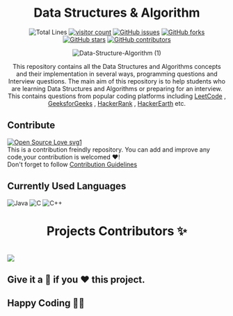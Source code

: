 <div align="center">
<h1> Data Structures & Algorithm </h1>
 
 <img src="https://img.shields.io/tokei/lines/github/aritra-tech/Data-Structure-Algorithm" alt="Total Lines"/>
<a href="https://github.com/aritra-tech/Data-Structure-Algorithm"><img src="https://visitor-badge.laobi.icu/badge?page_id=aritra-tech/Data-Structure-Algorithm" alt="visitor count"/></a>
<a href="https://github.com/aritra-tech/Data-Structure-Algorithm/issues"><img alt="GitHub issues" src="https://img.shields.io/github/issues/aritra-tech/Data-Structure-Algorithm"></a>
 <a href="https://github.com/aritra-tech/Data-Structure-Algorithm/network"><img alt="GitHub forks" src="https://img.shields.io/github/forks/aritra-tech/Data-Structure-Algorithm"></a>
<a href="https://github.com/aritra-tech/Data-Structure-Algorithm/stargazers"><img alt="GitHub stars" src="https://img.shields.io/github/stars/aritra-tech/Data-Structure-Algorithm"></a>
<a href="https://github.com/aritra-tech/Data-Structure-Algorithm/graphs/contributors"><img alt="GitHub contributors" src="https://img.shields.io/github/contributors/aritra-tech/Data-Structure-Algorithm?color=2b9348"></a>

 
![Data-Structure-Algorithm (1)](https://user-images.githubusercontent.com/80090908/179566048-b42127a4-0c68-4198-ba81-77bc53c25547.png)



This repository contains all the Data Structures and Algorithms concepts and their implementation in several ways, programming questions and Interview questions. The main aim of this repository is to help students who are learning Data Structures and Algorithms or preparing for an interview. This contains questions from popular coding platforms including [LeetCode](https://leetcode.com/problemset/all/) , [GeeksforGeeks](https://practice.geeksforgeeks.org/) , [HackerRank](www.hackerrank.com) , [HackerEarth](https://www.hackerearth.com/practice/) etc.

</div>

## Contribute
[![Open Source Love svg1](https://badges.frapsoft.com/os/v1/open-source.svg?v=103)](https://github.com/ellerbrock/open-source-badges/)  
This is a contribution freindly repository. You can add and improve any code,your contribution is welcomed ❤️!     
Don't forget to follow [Contribution Guidelines](CONTRIBUTING.md)

## Currently Used Languages  

![Java](https://img.shields.io/badge/java-%23ED8B00.svg?style=for-the-badge&logo=java&logoColor=white) ![C](https://img.shields.io/badge/C-00599C?style=for-the-badge&logo=c&logoColor=white) ![C++](https://img.shields.io/badge/c++-%2300599C.svg?style=for-the-badge&logo=c%2B%2B&logoColor=white)

<h1 align=center> Projects Contributors ✨ </h1>
  
  
  <br>
  
  
  <a href="https://github.com/aritra-tech/Data-Structure-Algorithm/graphs/contributors">
  <img src="https://contrib.rocks/image?repo=aritra-tech/Data-Structure-Algorithm" />
</a>
  
  <br>
  
## Give it a 🌟 if you ❤ this project.

## Happy Coding 👨‍💻
